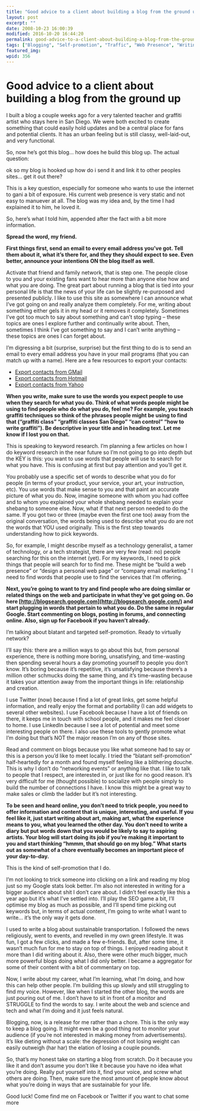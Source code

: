 ```yaml
---
title: "Good advice to a client about building a blog from the ground up"
layout: post
excerpt: ""
date: 2008-10-23 16:00:39
modified: 2016-10-20 16:44:20
permalink: good-advice-to-a-client-about-building-a-blog-from-the-ground-up/index.html
tags: ["Blogging", "Self-promotion", "Traffic", "Web Presence", "Writing For The Web"]
featured_img: 
wpid: 356
---
```


# Good advice to a client about building a blog from the ground up

I built a blog a couple weeks ago for a very talented teacher and graffiti artist who stays here in San Diego. We were both excited to create something that could easily hold updates and be a central place for fans and potential clients. It has an urban feeling but is still classy, well-laid-out, and very functional.

So, now he’s got this blog… how does he build this blog up. The actual question:

ok so my blog is hooked up how do i send it and link it to other peoples sites… get it out there?

This is a key question, especially for someone who wants to use the internet to gani a bit of exposure. His current web presence is very static and not easy to manuever at all. The blog was my idea and, by the time I had explained it to him, he loved it.

So, here’s what I told him, appended after the fact with a bit more information.

**Spread the word, my friend.**

**First things first, send an email to every email address you’ve got. Tell them about it, what it’s there for, and they they should expect to see. Even better, announce your intentions ON the blog itself as well.**

Activate that friend and family network, that is step one. The people close to you and your existing fans want to hear more than anyone else how and what you are doing. The great part about running a blog that is tied into your personal life is that the news of your life can be slightly re-purposed and presented publicly. I like to use this site as somewhere I can announce what I’ve got going on and really analyze them completely. For me, writing about something either gels it in my head or it removes it completely. Sometimes I’ve got too much to say about something and can’t stop typing – these topics are ones I explore further and continually write about. Then, sometimes I think I’ve got something to say and I can’t write anything – these topics are ones I can forget about.

I’m digressing a bit (surprise, surprise) but the first thing to do is to send an email to every email address you have in your mail programs (that you can match up with a name). Here are a few resources to export your contacts:

- [Export contacts from GMail](http://mail.google.com/support/bin/answer.py?hl=en&answer=24911)
- [Export contacts from Hotmail](http://email.about.com/od/hotmailtips/qt/et_export_addr.htm)
- [Export contacts from Yahoo](http://help.yahoo.com/l/us/yahoo/mail/yahoomail/manage/manage-10.html)

**When you write, make sure to use the words you expect people to use when they search for what you do. Think of what words people might be using to find people who do what you do, feel me? For example, you teach graffiti techniques so think of the phrases people might be using to find that (“graffiti class” “graffiti classes San Diego” “can control” “how to write graffiti”). Be descriptive in your title and in heading text. Let me know if I lost you on that.**

This is speaking to keyword research. I’m planning a few articles on how I do keyword research in the near future so I’m not going to go into depth but the KEY is this: you want to use words that people will use to search for what you have. This is confusing at first but pay attention and you’ll get it.

You probably use a specific set of words to describe what you do for people (in terms of your product, your service, your art, your instruction, etc). You use words that make sense to you and that paint an accurate picture of what you do. Now, imagine someone with whom you had coffee and to whom you explained your whole shebang needed to explain your shebang to someone else. Now, what if that next person needed to do the same. If you got two or three (maybe even the first one too) away from the original conversation, the words being used to describe what you do are not the words that YOU used originally. This is the first step towards understanding how to pick keywords.

So, for example, I might describe myself as a technology generalist, a tamer of technology, or a tech strategist, there are very few (read: no) people searching for this on the internet (yet). For my keywords, I need to pick things that people will search for to find me. These might be “build a web presence” or “design a personal web page” or “company email marketing.” I need to find words that people use to find the services that I’m offering.

**Next, you’re going to want to try and find people who are doing similar or related things on the web and participate in what they’ve got going on. Go here [http://blogsearch.google.com](http://blogsearch.google.com/) and start plugging in words that pertain to what you do. Do the same in regular Google. Start commenting on blogs, posting in forums, and connecting online. Also, sign up for Facebook if you haven’t already.**

I’m talking about blatant and targeted self-promotion. Ready to virtually network?

I’ll say this: there are a million ways to go about this but, from personal experience, there is nothing more boring, unsatisfying, and time-wasting then spending several hours a day promoting yourself to people you don’t know. It’s boring because it’s repetitive, it’s unsatisfying because there’s a million other schmucks doing the same thing, and it’s time-wasting because it takes your attention away from the important things in life: relationship and creation.

I use Twitter (now) because I find a lot of great links, get some helpful information, and really enjoy the format and portability (I can add widgets to several other websites). I use Facebook because I have a lot of friends on there, it keeps me in touch with school people, and it makes me feel closer to home. I use LinkedIn because I see a lot of potential and meet some interesting people on there. I also use these tools to gently promote what I’m doing but that’s NOT the major reason I’m on any of those sites.

Read and comment on blogs because you like what someone had to say or this is a person you’d like to meet locally. I tried the “blatant self-promotion” half-heartedly for a month and found myself feeling like a blithering douche. This is why I don’t do “networking events” or anything like that. I like to talk to people that I respect, are interested in, or just like for no good reason. It’s very difficult for me (thought possible) to socialize with people simply to build the number of connections I have. I know this might be a great way to make sales or climb the ladder but it’s not interesting.

**To be seen and heard online, you don’t need to trick people, you need to offer information and content that is unique, interesting, and useful. If you feel like it, just start writing about art, making art, what the experience means to you, what you learned the other day. You don’t need to write a diary but put words down that you would be likely to say to aspiring artists. Your blog will start doing its job if you’re making it important to you and start thinking “hmmm, that should go on my blog.” What starts out as somewhat of a chore eventually becomes an important piece of your day-to-day.**

This is the kind of self-promotion that I do.

I’m not looking to trick someone into clicking on a link and reading my blog just so my Google stats look better. I’m also not interested in writing for a bigger audience about shit I don’t care about. I didn’t feel exactly like this a year ago but it’s what I’ve settled into. I’ll play the SEO game a bit, I’ll optimise my blog as much as possible, and I’ll spend time picking out keywords but, in terms of actual content, I’m going to write what I want to write… it’s the only way it gets done.

I used to write a blog about sustainable transportation. I followed the news religiously, went to events, and revelled in my own green lifestyle. It was fun, I got a few clicks, and made a few e-friends. But, after some time, it wasn’t much fun for me to stay on top of things. I enjoyed reading about it more than I did writing about it. Also, there were other much bigger, much more powerful blogs doing what I did only better. I became a aggregator for some of their content with a bit of commentary on top.

Now, I write about my career, what I’m learning, what I’m doing, and how this can help other people. I’m building this up slowly and still struggling to find my voice. However, like when I started the other blog, the words are just pouring out of me. I don’t have to sit in front of a monitor and STRUGGLE to find the words to say. I write about the web and science and tech and what I’m doing and it just feels natural.

Blogging, now, is a release for me rather than a chore. This is the only way to keep a blog going. It might even be a good thing not to monitor your audience (if you’re not interested in making money from advertisements). It’s like dieting without a scale: the depression of not losing weight can easily outweigh (har har) the elation of losing a couple pounds.

So, that’s my honest take on starting a blog from scratch. Do it because you like it and don’t assume you don’t like it because you have no idea what you’re doing. Really put yourself into it, find your voice, and screw what others are doing. Then, make sure the most amount of people know about what you’re doing in ways that are sustainable for your life.

Good luck! Come find me on Facebook or Twitter if you want to chat some more